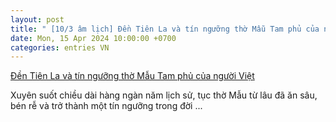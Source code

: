 ```yaml
---
layout: post
title: " [10/3 âm lịch] Đền Tiên La và tín ngưỡng thờ Mẫu Tam phủ của người Việt"
date: Mon, 15 Apr 2024 10:00:00 +0700
categories: entries VN
---
```

[Đền Tiên La và tín ngưỡng thờ Mẫu Tam phủ của người Việt](https://hungha.thaibinh.gov.vn/tin-tuc/tin-tuc-su-kien-noi-bat/den-tien-la-va-tin-nguong-tho-mau-tam-phu-cua-nguoi-viet.html)

Xuyên suốt chiều dài hàng ngàn năm lịch sử, tục thờ Mẫu từ lâu đã ăn sâu, bén rễ và trở thành một tín ngưỡng trong đời ...

